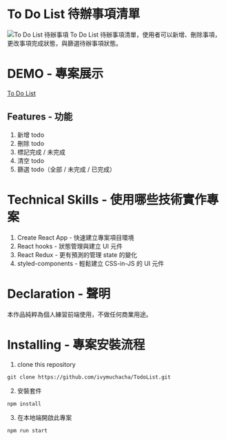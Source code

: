 # To Do List 待辦事項清單

![To Do List 待辦事項](https://imgur.com/v2G6NRh.png)
To Do List 待辦事項清單，使用者可以新增、刪除事項，更改事項完成狀態，與篩選待辦事項狀態。

# DEMO - 專案展示
[To Do List](https://ivymuchacha.github.io/TodoList/)

## Features - 功能
1. 新增 todo
2. 刪除 todo
3. 標記完成 / 未完成
4. 清空 todo
5. 篩選 todo（全部 / 未完成 / 已完成）

# Technical Skills - 使用哪些技術實作專案
1. Create React App - 快速建立專案項目環境
2. React hooks - 狀態管理與建立 UI 元件
3. React Redux -  更有預測的管理 state 的變化
4. styled-components - 輕鬆建立 CSS-in-JS 的 UI 元件

# Declaration - 聲明
本作品純粹為個人練習前端使用，不做任何商業用途。

# Installing - 專案安裝流程
1. clone this repository
```
git clone https://github.com/ivymuchacha/TodoList.git
```
2. 安裝套件
```
npm install
```
3. 在本地端開啟此專案
```
npm run start
```
